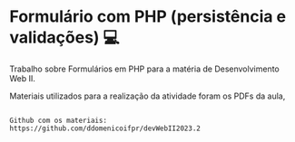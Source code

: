 # Formulário com PHP (persistência e validações) 💻


Trabalho sobre Formulários em PHP para a matéria de Desenvolvimento Web II.

Materiais utilizados para a realização da atividade foram os PDFs da aula, 
~~~~que se encontram no github do professor da disciplica, Daniel Domenico.

Github com os materiais: https://github.com/ddomenicoifpr/devWebII2023.2
